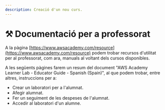 ```yaml
---
description: Creació d'un nou curs.
---
```


# ⚒️ Documentació per a professorat

A la pàgina [https://www.awsacademy.com/resource](https://www.awsacademy.com/resource) podem trobar recursos d'utilitat per al professorat, com ara, manuals al voltant dels cursos disponibles.&#x20;

A les següents pàgines farem un resum del document "AWS Academy Learner Lab - Educator Guide - Spanish (Spain)", al que podem trobar, entre altres, instruccions per a:

* Crear un laboratori per a l'alumnat.
* Afegir alumnat.
* Fer un seguiment de les despeses de l'alumnat.
* Accedir al laboratori d'un alumne.
